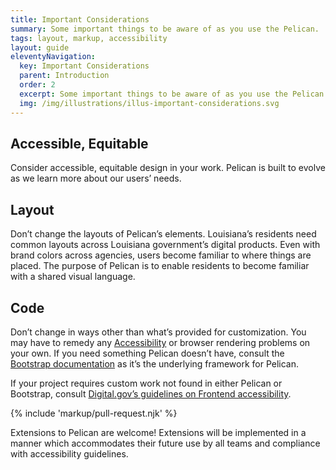 ```yaml
---
title: Important Considerations
summary: Some important things to be aware of as you use the Pelican.
tags: layout, markup, accessibility
layout: guide
eleventyNavigation:
  key: Important Considerations
  parent: Introduction
  order: 2
  excerpt: Some important things to be aware of as you use the Pelican.
  img: /img/illustrations/illus-important-considerations.svg
---
```


## Accessible, Equitable

Consider accessible, equitable design in your work. Pelican is built to evolve as we learn more about our users’ needs. 

## Layout

Don’t change the layouts of Pelican’s elements. Louisiana’s residents need common layouts across Louisiana government’s digital products. Even with brand colors across agencies, users become familiar to where things are placed. The purpose of Pelican is to enable residents to become familiar with a shared visual language.

## Code

Don’t change in ways other than what’s provided for customization. You may have to remedy any [Accessibility](/accessibility/about-accessibility/) or browser rendering problems on your own. If you need something Pelican doesn’t have, consult the [Bootstrap documentation](https://getbootstrap.com) as it’s the underlying framework for Pelican.

If your project requires custom work not found in either Pelican or Bootstrap, consult [Digital.gov’s guidelines on Frontend accessibility](https://accessibility.digital.gov/front-end/getting-started/).

{% include 'markup/pull-request.njk' %}

Extensions to Pelican are welcome! Extensions will be implemented in a manner which accommodates their future use by all teams and compliance with accessibility guidelines.
